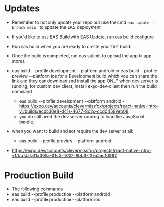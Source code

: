 # Updates

- Remember to not only update your repo but use the cmd `eas update --branch main
` to update the EAS deployment
- If you'd like to use EAS Build with EAS Update, run eas build:configure
- Run eas build when you are ready to create your first build.
- Once the build is completed, run eas submit to upload the app to app stores.
- eas build --profile development --platform android or eas build --profile preview --platform ios for a Development build which you can share the link and they can download and install the app ONLY when dev server is running; for custom dev client, install expo-dev-client then run the build command
  - eas build --profile development --platform android -https://expo.dev/accounts/clevermissfox/projects/react-native-intro-v1/builds/ecdb30e8-d41e-4677-8c2c-ccd04589eb08
  - you do still need the dev server running to load the JavaScript bundle.
- when you want to build and not require the dev server at all:

  - eas build --profile preview --platform android

- https://expo.dev/accounts/clevermissfox/projects/react-native-intro-v1/builds/a11a308a-61c5-4637-9bb3-f2ea5ac1d982

# Production Build

- The following commands
- eas build --profile production --platform android
- eas build --profile production --platform ios
